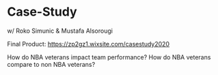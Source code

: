 # Case-Study
w/ Roko Simunic & Mustafa Alsorougi

Final Product: https://zp2gz1.wixsite.com/casestudy2020

How do NBA veterans impact team performance? How do NBA veterans compare to non NBA veterans?
